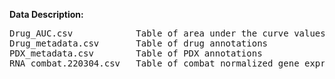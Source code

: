 **Data Description:**<br>
<pre>
Drug_AUC.csv            Table of area under the curve values for the in vitro high throughput screen. 0 is in-active, 1 is fully-active.
Drug_metadata.csv       Table of drug annotations
PDX_metadata.csv        Table of PDX annotations
RNA_combat.220304.csv   Table of combat normalized gene expression values.
</pre>
